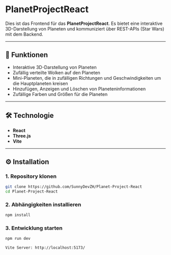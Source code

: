# PlanetProjectReact

Dies ist das Frontend für das **PlanetProjectReact**. Es bietet eine interaktive 3D-Darstellung von Planeten und kommuniziert über REST-APIs (Star Wars) mit dem Backend.

---

## 🚀 Funktionen

- Interaktive 3D-Darstellung von Planeten
- Zufällig verteilte Wolken auf den Planeten
- Mini-Planeten, die in zufälligen Richtungen und Geschwindigkeiten um die Hauptplaneten kreisen
- Hinzufügen, Anzeigen und Löschen von Planeteninformationen
- Zufällige Farben und Größen für die Planeten

---

## 🛠️ Technologie

- **React**
- **Three.js**
- **Vite**

---

## ⚙️ Installation

### 1. Repository klonen
```bash
git clone https://github.com/SunnyDevZH/Planet-Project-React
cd Planet-Project-React
```

### 2. Abhängigkeiten installieren
```bash
npm install
```

### 3. Entwicklung starten
```bash
npm run dev
```
```bash
Vite Server: http://localhost:5173/
```
